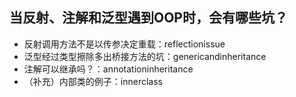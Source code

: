 ## 当反射、注解和泛型遇到OOP时，会有哪些坑？

- 反射调用方法不是以传参决定重载：reflectionissue
- 泛型经过类型擦除多出桥接方法的坑：genericandinheritance
- 注解可以继承吗？：annotationinheritance
- （补充）内部类的例子：innerclass
